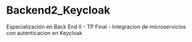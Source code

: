 # Backend2_Keycloak
Especialización en Back End II - TP Final - Integracion de microservicios con autenticacion en Keycloak
